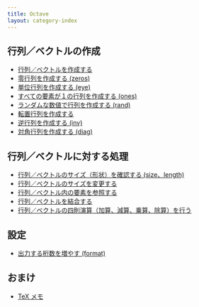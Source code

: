 ```yaml
---
title: Octave
layout: category-index
---
```


行列／ベクトルの作成
----
- [行列／ベクトルを作成する](create-vector-and-matrix.html)
- [零行列を作成する (zeros)](zero-vector.html)
- [単位行列を作成する (eye)](unit-matrix.html)
- [すべての要素が１の行列を作成する (ones)](ones.html)
- [ランダムな数値で行列を作成する (rand)](rand.html)
- [転置行列を作成する](transposed-matrix.html)
- [逆行列を作成する (inv)](inverse-matrix.html)
- [対角行列を作成する (diag)](diagonal-matrix.html)

行列／ベクトルに対する処理
----
- [行列／ベクトルのサイズ（形状）を確認する (size、length)](size.html)
- [行列／ベクトルのサイズを変更する](change-size.html)
- [行列／ベクトル内の要素を参照する](refer-elements.html)
- [行列／ベクトルを結合する](combine-vectors.html)
- [行列／ベクトルの四則演算（加算、減算、乗算、除算）を行う](arithmetic.html)

設定
----
- [出力する桁数を増やす (format)](format.html)

おまけ
----
- [TeX メモ](tex.html)

